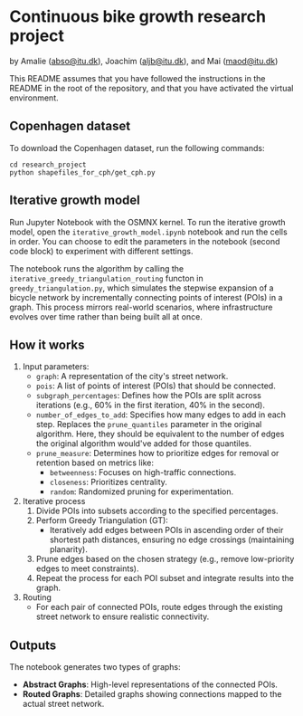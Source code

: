 # Continuous bike growth research project

by Amalie ([abso@itu.dk](mailto:abso@itu.dk)),
Joachim ([aljb@itu.dk](mailto:aljb@itu.dk)),
and Mai ([maod@itu.dk](mailto:maod@itu.dk))

This README assumes that you have followed the instructions in the README in the root of the repository,
and that you have activated the virtual environment.

## Copenhagen dataset

To download the Copenhagen dataset, run the following commands:

```
cd research_project
python shapefiles_for_cph/get_cph.py
```

## Iterative growth model

Run Jupyter Notebook with the OSMNX kernel. To run the iterative growth model, 
open the `iterative_growth_model.ipynb` notebook and run the cells in order.
You can choose to edit the parameters in the notebook (second code block) to experiment with different settings.

The notebook runs the algorithm by calling the `iterative_greedy_triangulation_routing` functon in
`greedy_triangulation.py`, which simulates the stepwise expansion of a bicycle network by incrementally
connecting points of interest (POIs) in a graph. This process mirrors real-world scenarios, where infrastructure
evolves over time rather than being built all at once.

## How it works

1. Input parameters:
   - `graph`: A representation of the city's street network.
   - `pois`: A list of points of interest (POIs) that should be connected.
   - `subgraph_percentages`: Defines how the POIs are split across iterations
     (e.g., 60% in the first iteration, 40% in the second).
   - `number_of_edges_to_add`: Specifies how many edges to add in each step. Replaces the `prune_quantiles` parameter
     in the original algorithm. Here, they should be equivalent to the number of edges the original algorithm would've
     added for those quantiles.
   - `prune_measure`: Determines how to prioritize edges for removal or retention based on metrics like:
     - `betweenness`: Focuses on high-traffic connections.
     - `closeness`: Prioritizes centrality.
     - `random`: Randomized pruning for experimentation.
2. Iterative process
   1. Divide POIs into subsets according to the specified percentages.
   2. Perform Greedy Triangulation (GT):
      - Iteratively add edges between POIs in ascending order of their shortest path distances, ensuring no edge
        crossings (maintaining planarity).
   3. Prune edges based on the chosen strategy (e.g., remove low-priority edges to meet constraints).
   4. Repeat the process for each POI subset and integrate results into the graph.
3. Routing
   - For each pair of connected POIs, route edges through the existing street network to ensure realistic connectivity.

## Outputs

The notebook generates two types of graphs:

- **Abstract Graphs**: High-level representations of the connected POIs.
- **Routed Graphs**: Detailed graphs showing connections mapped to the actual street network.
